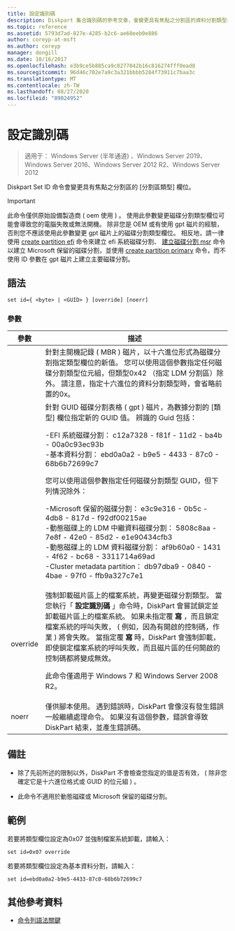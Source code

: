 ```yaml
---
title: 設定識別碼
description: Diskpart 集合識別碼的參考文章，會變更具有焦點之分割區的資料分割類型欄位。
ms.topic: reference
ms.assetid: 5793d7ad-827e-4285-b2c6-ae60eeb0e886
author: coreyp-at-msft
ms.author: coreyp
manager: dongill
ms.date: 10/16/2017
ms.openlocfilehash: e3b9ce5b885ca9c8277842b16c816274fff0ead8
ms.sourcegitcommit: 96d46c702e7a9c3a321bbbb5284f73911c7baa3c
ms.translationtype: MT
ms.contentlocale: zh-TW
ms.lasthandoff: 08/27/2020
ms.locfileid: "89024952"
---
```

# <a name="set-id"></a>設定識別碼

> 適用于： Windows Server (半年通道) 、Windows Server 2019、Windows Server 2016、Windows Server 2012 R2、Windows Server 2012

Diskpart Set ID 命令會變更具有焦點之分割區的 [分割區類型] 欄位。

> [!IMPORTANT]
> 此命令僅供原始設備製造商 \( oem 使用 \) 。 使用此參數變更磁碟分割類型欄位可能會導致您的電腦失敗或無法開機。 除非您是 OEM 或有使用 gpt 磁片的經驗，否則您不應該使用此參數變更 gpt 磁片上的磁碟分割類型欄位。 相反地，請一律使用 [create partition efi](create-partition-efi.md) 命令來建立 efi 系統磁碟分割、 [建立磁碟分割 msr](create-partition-msr.md) 命令以建立 Microsoft 保留的磁碟分割，並使用 [create partition primary](create-partition-primary.md) 命令，而不使用 ID 參數在 gpt 磁片上建立主要磁碟分割。



## <a name="syntax"></a>語法

```
set id={ <byte> | <GUID> } [override] [noerr]
```

### <a name="parameters"></a>參數

| 參數 |                                                                                                                                                                                                                                                                                                                                                                   描述                                                                                                                                                                                                                                                                                                                                                                   |
|-----------|-------------------------------------------------------------------------------------------------------------------------------------------------------------------------------------------------------------------------------------------------------------------------------------------------------------------------------------------------------------------------------------------------------------------------------------------------------------------------------------------------------------------------------------------------------------------------------------------------------------------------------------------------------------------------------------------------------------------------------------------------|
|  <byte>   |                                                                                                                                                                                                       針對主開機記錄 \( MBR \) 磁片，以十六進位形式為磁碟分割指定類型欄位的新值。 您可以使用這個參數指定任何磁碟分割類型位元組，但類型0x42 （指定 LDM 分割區）除外。 請注意，指定十六進位的資料分割類型時，會省略前置的0x。                                                                                                                                                                                                       |
|  <GUID>   | 針對 GUID 磁碟分割表格 \( gpt \) 磁片，為數據分割的 [類型] 欄位指定新的 GUID 值。 辨識的 Guid 包括：<p>-EFI 系統磁碟分割： c12a7328 \- f81f \- 11d2 \- ba4b \- 00a0c93ec93b<br />-基本資料分割： ebd0a0a2 \- b9e5 \- 4433 \- 87c0 \- 68b6b72699c7<p>您可以使用這個參數指定任何磁碟分割類型 GUID，但下列情況除外：<p>-Microsoft 保留的磁碟分割： e3c9e316 \- 0b5c \- 4db8 \- 817d \- f92df00215ae<br />-動態磁碟上的 LDM 中繼資料磁碟分割： 5808c8aa \- 7e8f \- 42e0 \- 85d2 \- e1e90434cfb3<br />-動態磁碟上的 LDM 資料磁碟分割： af9b60a0 \- 1431 \- 4f62 \- bc68 \- 3311714a69ad<br />-Cluster metadata partition： db97dba9 \- 0840 \- 4bae \- 97f0 \- ffb9a327c7e1 |
| override  |                                                                強制卸載磁片區上的檔案系統，再變更磁碟分割類型。 當您執行「 **設定識別碼** 」命令時，DiskPart 會嘗試鎖定並卸載磁片區上的檔案系統。 如果未指定覆 **寫** ，而且鎖定檔案系統的呼叫失敗， \( 例如，因為有開啟的控制碼，作業 \) 將會失敗。 當指定覆 **寫** 時，DiskPart 會強制卸載，即使鎖定檔案系統的呼叫失敗，而且磁片區的任何開啟的控制碼都將變成無效。<p>此命令僅適用于 Windows 7 和 Windows Server 2008 R2。                                                                 |
|   noerr   |                                                                                                                                                                                                                                                                    僅供腳本使用。 遇到錯誤時，DiskPart 會像沒有發生錯誤一般繼續處理命令。 如果沒有這個參數，錯誤會導致 DiskPart 結束，並產生錯誤碼。                                                                                                                                                                                                                                                                    |

## <a name="remarks"></a>備註

-   除了先前所述的限制以外，DiskPart 不會檢查您指定的值是否有效， \( 除非您確定它是十六進位格式或 GUID 的位元組 \) 。

-   此命令不適用於動態磁碟或 Microsoft 保留的磁碟分割。

## <a name="examples"></a>範例
若要將類型欄位設定為0x07 並強制檔案系統卸載，請輸入：

```
set id=0x07 override
```

若要將類型欄位設定為基本資料分割，請輸入：

```
set id=ebd0a0a2-b9e5-4433-87c0-68b6b72699c7
```

## <a name="additional-references"></a>其他參考資料
- [命令列語法關鍵](command-line-syntax-key.md)





